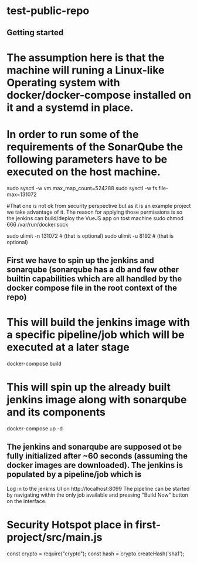 # test-public-repo



## Getting started
# The assumption here is that the machine will runing a Linux-like Operating system with docker/docker-compose installed on it and a systemd in place.
# In order to run some of the requirements of the SonarQube the following parameters have to be executed on the host machine.
sudo sysctl -w vm.max_map_count=524288
sudo sysctl -w fs.file-max=131072

#That one is not ok from security perspective but as it is an example project we take advantage of it. The reason for applying those permissions is so the jenkins can build/deploy the VueJS app on tost machine
sudo chmod 666 /var/run/docker.sock 

sudo ulimit -n 131072 # (that is optional)
sudo ulimit -u 8192 # (that is optional)


## First we have to spin up the jenkins and sonarqube (sonarqube has a db and few other builtin capabilities which are all handled by the docker compose file in the root context of the repo)

# This will build the jenkins image with a specific pipeline/job which will be executed at a later stage
docker-compose build
# This will spin up the already built jenkins image along with sonarqube and its components
docker-compose up -d 


## The jenkins and sonarqube are supposed ot be fully initialized after ~60 seconds (assuming the docker images are downloaded). The jenkins is populated by a pipeline/job which is 

Log in to the jenkins UI on http://localhost:8099
The pipeline can be started by navigating within the only job available and pressing "Build Now" button on the interface.




# Security Hotspot place in first-project/src/main.js
const crypto = require("crypto");
const hash = crypto.createHash('sha1');
